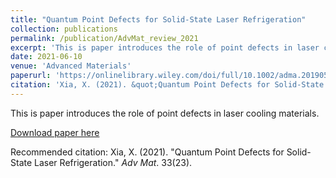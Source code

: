 ```yaml
---
title: "Quantum Point Defects for Solid-State Laser Refrigeration"
collection: publications
permalink: /publication/AdvMat_review_2021
excerpt: 'This is paper introduces the role of point defects in laser cooling materials'
date: 2021-06-10
venue: 'Advanced Materials'
paperurl: 'https://onlinelibrary.wiley.com/doi/full/10.1002/adma.201905406'
citation: 'Xia, X. (2021). &quot;Quantum Point Defects for Solid-State Laser Refrigeration.&quot; <i>Adv Mat</i>. 33(23).'
---
```

This is paper introduces the role of point defects in laser cooling materials.

[Download paper here](https://onlinelibrary.wiley.com/doi/full/10.1002/adma.201905406)

Recommended citation: Xia, X. (2021). "Quantum Point Defects for Solid-State Laser Refrigeration." <i>Adv Mat</i>. 33(23).
